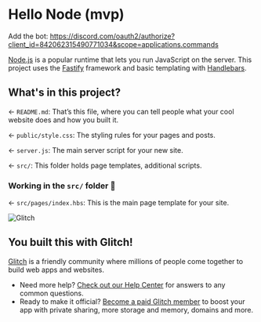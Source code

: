 # Hello Node (mvp)

Add the bot: https://discord.com/oauth2/authorize?client_id=842062315490771034&scope=applications.commands

[Node.js](https://nodejs.org/en/about/) is a popular runtime that lets you run JavaScript on the server. This project uses the [Fastify](https://www.fastify.io/) framework and basic templating with [Handlebars](https://handlebarsjs.com/).

## What's in this project?

← `README.md`: That’s this file, where you can tell people what your cool website does and how you built it.

← `public/style.css`: The styling rules for your pages and posts.

← `server.js`: The main server script for your new site.

← `src/`: This folder holds page templates, additional scripts.

### Working in the `src/` folder 📁

← `src/pages/index.hbs`: This is the main page template for your site.

![Glitch](https://cdn.glitch.com/a9975ea6-8949-4bab-addb-8a95021dc2da%2FLogo_Color.svg?v=1602781328576)

## You built this with Glitch!

[Glitch](https://glitch.com) is a friendly community where millions of people come together to build web apps and websites.

- Need more help? [Check out our Help Center](https://help.glitch.com/) for answers to any common questions.
- Ready to make it official? [Become a paid Glitch member](https://glitch.com/pricing) to boost your app with private sharing, more storage and memory, domains and more.
